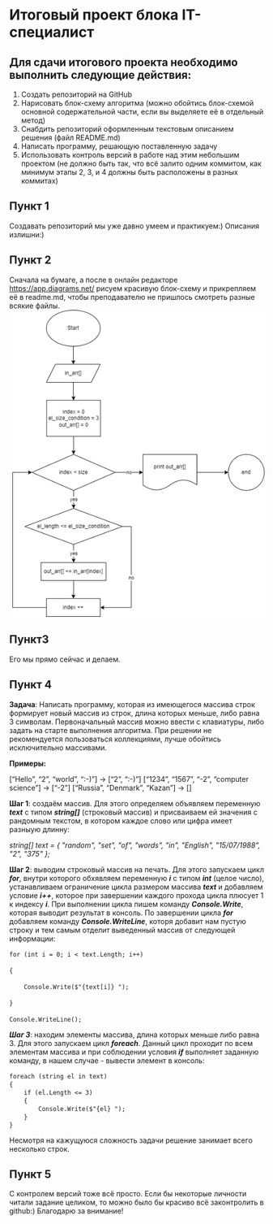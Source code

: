 # Итоговый проект блока IT-специалист
## Для сдачи итогового проекта необходимо выполнить следующие действия:

1. Создать репозиторий на GitHub
2. Нарисовать блок-схему алгоритма (можно обойтись блок-схемой основной содержательной части, если вы выделяете её в отдельный метод)
3. Снабдить репозиторий оформленным текстовым описанием решения (файл README.md)
4. Написать программу, решающую поставленную задачу
5. Использовать контроль версий в работе над этим небольшим проектом (не должно быть так, что всё залито одним коммитом, как минимум этапы 2, 3, и 4 должны быть расположены в разных коммитах)

**Пункт 1**
---
Создавать репозиторий мы уже давно умеем и практикуем:) Описания излишни:)

**Пункт 2**
---
Сначала на бумаге, а после в онлайн редакторе https://app.diagrams.net/ рисуем красивую блок-схему и прикрепляем её в readme.md, чтобы преподавателю не пришлось смотреть разные всякие файлы.
![Блок-схема итогового проекта](Final_project_block_diagram.png)

**Пункт3**
---
Его мы прямо сейчас и делаем.

**Пункт 4**
---
**Задача**: Написать программу, которая из имеющегося массива строк формирует новый массив из строк, длина которых меньше, либо равна 3 символам. Первоначальный массив можно ввести с клавиатуры, либо задать на старте выполнения алгоритма. При решении не рекомендуется пользоваться коллекциями, лучше обойтись исключительно массивами.

**Примеры:**

[“Hello”, “2”, “world”, “:-)”] → [“2”, “:-)”]
[“1234”, “1567”, “-2”, “computer science”] → [“-2”]
[“Russia”, “Denmark”, “Kazan”] → []

**Шаг 1**: создаём массив. Для этого определяем объявляем переменную _**text**_ с типом _**string[]**_ (строковый массив) и присваиваем ей значения с рандомным текстом, в котором каждое слово или цифра имеет разныую длинну:

_string[] text = { "random", "set", "of", "words", "in", "English", "15/07/1988", "2", "375" };_

**Шаг 2**: выводим строковый массив на печать. Для этого запускаем цикл _**for**_, внутри которого обхявляем переменную _**i**_ с типом _**int**_ (целое число), устанавливаем ограничение цикла размером массива _**text**_ и добавляем условие _**i++**_, которое при завершении каждого прохода цикла плюсует 1 к индексу _**i**_. При выполнении цикла пишем команду _**Console.Write**_, которая выводит результат в консоль. По завершении цикла _**for**_ добавляем команду _**Console.WriteLine**_, которя добавит нам пустую строку и тем самым отделит выведенный массив от следующей информации:

    for (int i = 0; i < text.Length; i++)

    {

        Console.Write($"{text[i]} ");

    }

    Console.WriteLine();

_**Шаг 3**_: находим элементы массива, длина которых меньше либо равна 3. Для этого запускаем цикл _**foreach**_. Данный цикл проходит по всем элементам массива и при соблюдении условия _**if**_ выполняет заданную команду, в нашем случае - вывести элемент в консоль:


    foreach (string el in text)
    {
        if (el.Length <= 3)
        {
            Console.Write($"{el} ");
        }
    }

Несмотря на кажущуюся сложность задачи решение занимает всего несколько строк.

**Пункт 5**
---
С контролем версий тоже всё просто. Если бы некоторые личности читали задание целиком, то можно было бы красиво всё законтролить в github:)
Благодарю за внимание!